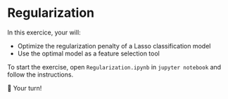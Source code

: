 # Regularization

In this exercice, your will:
- Optimize the regularization penalty of a Lasso classification model
- Use the optimal model as a feature selection tool

To start the exercise, open `Regularization.ipynb` in `jupyter notebook` and follow the instructions.

🚀 Your turn!

